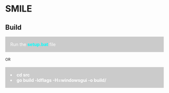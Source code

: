 # SMILE

## Build
<div style="background-color: rgba(0, 0, 0, 0.2); padding: 16px; color: white;">
    Run the <b style="color: aqua;">setup.bat</b> file
</div>
<br /><small>OR</small><br /><br />
<div style="background-color: rgba(0, 0, 0, 0.2); padding: 16px; color: white;">
    <li><b>cd src</b></li>
    <li><b>go build -ldflags -H=windowsgui -o build/</b></li>
</div>
